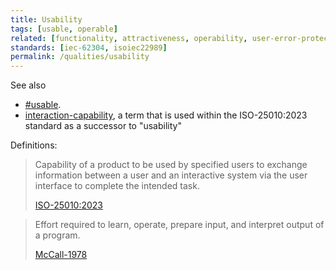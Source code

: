 ```yaml
---
title: Usability
tags: [usable, operable]
related: [functionality, attractiveness, operability, user-error-protection, user-engagement, ease-of-use, inclusivity]
standards: [iec-62304, isoiec22989]
permalink: /qualities/usability
---
```



See also 

* [#usable](/tag-usable).
* [interaction-capability](/qualities/interaction-capability), a term that is used within the ISO-25010:2023 standard as a successor to "usability"


Definitions:

>Capability of a product to be used by specified users to exchange information between a user and an interactive system via the user interface to complete the intended task.
>
>[ISO-25010:2023](/references/#iso-25010-2023)


> Effort required to learn, operate, prepare input, and interpret output of a program.
>
> [McCall-1978](/references/#mccall)
